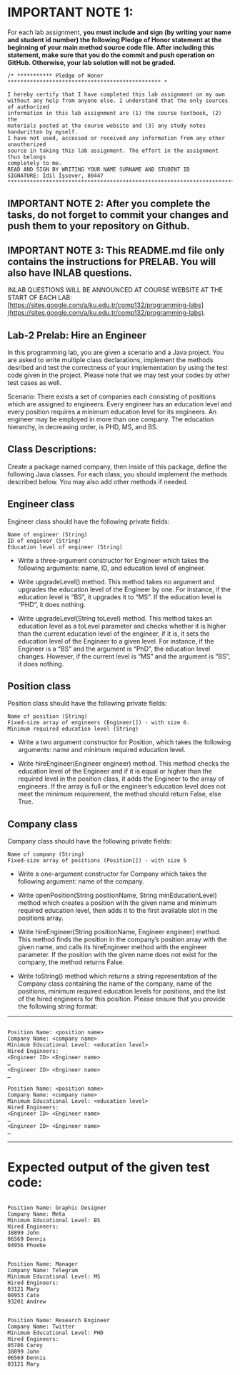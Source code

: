 # IMPORTANT NOTE 1:
For each lab assignment, **you must include and sign (by writing your name and student id number) the following Pledge of Honor statement at the beginning of your main method source code file. After including this statement, make sure that you do the commit and push operation on GitHub. Otherwise, your lab solution will not be graded.**
```
/* *********** Pledge of Honor ************************************************ *

I hereby certify that I have completed this lab assignment on my own
without any help from anyone else. I understand that the only sources of authorized
information in this lab assignment are (1) the course textbook, (2) the
materials posted at the course website and (3) any study notes handwritten by myself.
I have not used, accessed or received any information from any other unauthorized
source in taking this lab assignment. The effort in the assignment thus belongs
completely to me.
READ AND SIGN BY WRITING YOUR NAME SURNAME AND STUDENT ID
SIGNATURE: İdil İşsever, 80447
********************************************************************************/
```

## IMPORTANT NOTE 2: After you complete the tasks, do not forget to commit your changes and push them to your repository on Github.

## IMPORTANT NOTE 3: This README.md file only contains the instructions for PRELAB. You will also have INLAB questions.

INLAB QUESTIONS WILL BE ANNOUNCED AT COURSE WEBSITE AT THE START OF EACH LAB: [https://sites.google.com/a/ku.edu.tr/comp132/programming-labs](https://sites.google.com/a/ku.edu.tr/comp132/programming-labs).

## Lab-2 Prelab: Hire an Engineer

In this programming lab, you are given a scenario and a Java project. You are asked to write multiple class declarations, implement the methods desribed and test the correctness of your implementation by using the test code given in the project. Please note that we may test your codes by other test cases as well.


Scenario: There exists a set of companies each consisting of positions which are assigned to engineers. Every engineer has an education level and every position requires a minimum education level for its engineers. An engineer may be employed in more than one company. The education hierarchy, in decreasing order, is PHD, MS, and BS.



## Class Descriptions:

Create a package named company, then inside of this package, define the following Java classes. For each class, you should implement the methods described below. You may also add other methods if needed.

## Engineer class

Engineer class should have the following private fields: 

```
Name of engineer (String)
ID of engineer (String)
Education level of engineer (String)
```


- Write a three-argument constructor for Engineer which takes the following arguments: name, ID, and education level of engineer.
               
- Write upgradeLevel() method. This method takes no argument and upgrades the education level of the Engineer by one. For instance, if the education level is “BS”, it upgrades it to “MS”. If the education level is “PHD”, it does nothing. 

- Write upgradeLevel(String toLevel) method. This method takes an education level as a toLevel parameter and checks whether it is higher than the current education level of the engineer, if it is, it sets the education level of the Engineer to a given level. For instance, if the Engineer is a “BS” and the argument is “PhD”, the education level changes. However, if  the current level is “MS” and the argument is “BS”, it does nothing.




## Position class

Position class should have the following private fields:

```
Name of position (String)
Fixed-size array of engineers (Engineer[]) - with size 6.
Minimum required education level (String)
```


- Write a two argument constructor for Position, which takes the following arguments: name and minimum required education level. 

- Write hireEngineer(Engineer engineer) method. This method checks the education level of the Engineer and if it is equal or higher than the required level in the position class, it adds the Engineer to the array of engineers. If the array is full or the engineer’s education level does not meet the minimum requirement, the method should return False, else True. 


## Company class

Company class should have the following private fields:
```
Name of company (String)
Fixed-size array of positions (Position[]) - with size 5
```

- Write a one-argument constructor for Company which takes the following argument:  name of the company.

- Write openPosition(String positionName, String minEducationLevel) method which creates a position with the given name and minimum required education level, then adds it to the first available slot in the positions array.

- Write hireEngineer(String positionName, Engineer engineer) method. This method finds the position in the company’s position array with the given name, and calls its hireEngineer method with the engineer parameter. If the position with the given name does not exist for the company, the method returns False.

- Write toString() method which returns a string representation of the Company class containing the name of the company, name of the positions, minimum required education levels for positions, and the list of the hired engineers for this position. Please ensure that you provide the following string format:



--------------------------------------------------------------------------------------------------------
```

Position Name: <position name>
Company Name: <company name>
Minimum Educational Level: <education level>
Hired Engineers:
<Engineer ID> <Engineer name>
…
<Engineer ID> <Engineer name>
…

Position Name: <position name>
Company Name: <company name>
Minimum Educational Level: <education level>
Hired Engineers:
<Engineer ID> <Engineer name>
…
<Engineer ID> <Engineer name>
…
```
--------------------------------------------------------------------------------------------------------









# Expected output of the given test code:


```

Position Name: Graphic Designer
Company Name: Meta
Minimum Educational Level: BS
Hired Engineers:
38899 John
06569 Dennis
04956 Phoebe


Position Name: Manager
Company Name: Telegram
Minimum Educational Level: MS
Hired Engineers:
03121 Mary
08953 Cate
93201 Andrew


Position Name: Research Engineer
Company Name: Twitter
Minimum Educational Level: PHD
Hired Engineers:
05786 Carey
38899 John
06569 Dennis
03121 Mary

```



